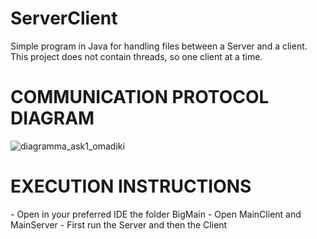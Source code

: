# ServerClient
Simple program in Java for handling files between a Server and a client. This project does not contain threads, so one client at a time.

<h1>COMMUNICATION PROTOCOL DIAGRAM</h1>

![diagramma_ask1_omadiki](https://user-images.githubusercontent.com/117188793/229207740-8af787ab-1a3e-4103-83dd-1e838e278c54.png)

<h1>EXECUTION INSTRUCTIONS</h1>
- Open in your preferred IDE the folder BigMain
- Open MainClient and MainServer
- First run the Server and then the Client
